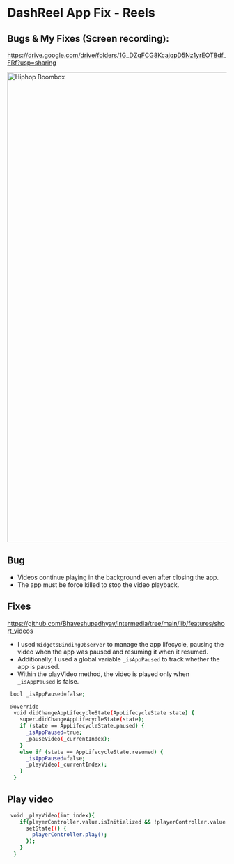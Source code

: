 # DashReel App Fix - Reels

## Bugs & My Fixes (Screen recording):
https://drive.google.com/drive/folders/1G_DZqFCG8KcajqpD5Nz1yrEOT8df_FRf?usp=sharing

<img width="1920" height="1080" alt="Hiphop Boombox" src="https://github.com/user-attachments/assets/88eb10e9-1a82-47a2-93af-19e1115e241a" />

## Bug
- Videos continue playing in the background even after closing the app.
- The app must be force killed to stop the video playback.

## Fixes
https://github.com/Bhaveshupadhyay/intermedia/tree/main/lib/features/short_videos
- I used `WidgetsBindingObserver` to manage the app lifecycle, pausing the video when the app was paused and resuming it when it resumed.
- Additionally, I used a global variable `_isAppPaused` to track whether the app is paused.
- Within the playVideo method, the video is played only when `_isAppPaused` is false.

```bash
 bool _isAppPaused=false;

 @override
  void didChangeAppLifecycleState(AppLifecycleState state) {
    super.didChangeAppLifecycleState(state);
    if (state == AppLifecycleState.paused) {
      _isAppPaused=true;
      _pauseVideo(_currentIndex);
    }
    else if (state == AppLifecycleState.resumed) {
      _isAppPaused=false;
      _playVideo(_currentIndex);
    }
  }
```

## Play video

```bash
 void _playVideo(int index){
    if(playerController.value.isInitialized && !playerController.value.isPlaying && !_isAppPaused){
      setState(() {
        playerController.play();
      });
    }
  }
```



